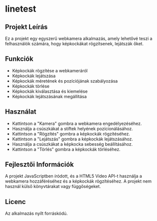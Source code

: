 # linetest


## Projekt Leírás

Ez a projekt egy egyszerű webkamera alkalmazás, amely lehetővé teszi a felhasználók számára, hogy képkockákat rögzítsenek, lejátszák őket.


## Funkciók

- Képkockák rögzítése a webkameráról
- Képkockák lejátszása
- Képkockák méretének és pozíciójának szabályozása
- Képkockák törlése
- Képkockák kiválasztása és kiemelése
- Képkockák lejátszásának megállítása

## Használat

- Kattintson a "Kamera" gombra a webkamera engedélyezéséhez.
- Használja a csúszkákat a stiftek helyének pozícionálásához.
- Kattintson a "Rögzítés" gombra a képkockák rögzítéséhez.
- Kattintson a "Lejátszás" gombra a képkockák lejátszásához.
- Használja a csúszkákat a képkocka sebesség beállításához.
- Kattintson a "Törlés" gombra a képkockák törléséhez.

## Fejlesztői Információk

A projekt JavaScriptben íródott, és a HTML5 Video API-t használja a webkamera hozzáféréséhez és a képkockák rögzítéséhez. A projekt nem használ külső könyvtárakat vagy függőségeket.

## Licenc

Az alkalmazás nyílt forráskódú.